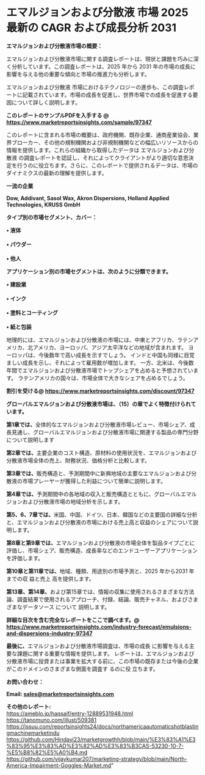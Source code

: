 # エマルジョンおよび分散液 市場 2025 最新の CAGR および成長分析 2031

<strong><b>エマルジョンおよび分散液市場の概要：</b></strong>

エマルジョンおよび分散液市場に関する調査レポートは、現状と課題を巧みに深く分析しています。この調査レポートは、2025 年から 2031 年の市場の成長に影響を与える他の重要な傾向と市場の推進力も分析します。

エマルジョンおよび分散液 市場におけるテクノロジーの進歩も、この調査レポートに記載されています。市場の成長を促進し、世界市場での成長を促進する要因について詳しく説明します。

<strong>このレポートのサンプルPDFを入手する @ <a href=https://www.marketreportsinsights.com/sample/97347>https://www.marketreportsinsights.com/sample/97347</a></strong>

このレポートに含まれる市場の概要は、政府機関、既存企業、通商産業協会、業界ブローカー、その他の規制機関および非規制機関などの幅広いリソースからの情報を提供します。これらの組織から取得したデータは エマルジョンおよび分散液 の調査レポートを認証し、それによってクライアントがより適切な意思決定を行うのに役立ちます。さらに、このレポートで提供されるデータは、市場のダイナミクスの最新の理解を提供します。

<strong>一流の企業</strong>

<strong><b>Dow, Addivant, Sasol Wax, Akron Dispersions, Holland Applied Technologies, KRUSS GmbH</b></strong>

<strong><b>タイプ別の市場セグメント、カバー：</b></strong>

<strong>• 液体<br><br>• パウダー<br><br>• 他人</strong>

<strong><b>アプリケーション別の市場セグメントは、次のように分類できます。</b></strong>

<strong>• 建設業<br><br>• インク<br><br>• 塗料とコーティング<br><br>• 紙と包装</strong>

 地理的には、エマルジョンおよび分散液の市場には、中東とアフリカ、ラテンアメリカ、北アメリカ、ヨーロッパ、アジア太平洋などの地域が含まれます。 ヨーロッパは、今後数年で高い成長を示すでしょう。 インドと中国も同様に目覚ましい成長を示し、それによって雇用数が増加します。 一方、北米は、今後数年間でエマルジョンおよび分散液市場でトップシェアを占めると予想されています。 ラテンアメリカの国々は、市場全体で大きなシェアを占めるでしょう。

<strong>割引を受ける@ <a href=https://www.marketreportsinsights.com/discount/97347>https://www.marketreportsinsights.com/discount/97347</a></strong>

<strong><b>グローバルエマルジョンおよび分散液市場は、（15）の章でよく特徴付けられています。</b></strong>

<strong><b>第</b></strong><strong><b>1章では、</b></strong>全体的なエマルジョンおよび分散液市場レビュー、市場シェア、成長見通し、グローバルエマルジョンおよび分散液市場に関連する製品の専門分野について説明します

<strong><b>第2章では、</b></strong>主要企業のコスト構造、原材料の使用状況を、エマルジョンおよび分散液市場全体の売上、財務状況、価格分析と比較します。

<strong><b>第3章では、</b></strong>販売構造と、予測期間中に新興地域の主要なエマルジョンおよび分散液の市場プレーヤーが獲得した利益について簡単に説明します。

<strong><b>第4章では、</b></strong>予測期間中の各地域の収入と販売構造とともに、グローバルエマルジョンおよび分散液市場の地域分析を示します。

<strong><b>第5、6、7章では、</b></strong>米国、中国、ドイツ、日本、韓国などの主要国の詳細な分析と、エマルジョンおよび分散液の市場における売上高と収益のシェアについて説明します。

<strong><b>第8章と第9章では、</b></strong>エマルジョンおよび分散液の市場全体を製品タイプごとに評価し、市場シェア、販売構造、成長率などのエンドユーザーアプリケーションを評価します。

<strong><b>第10章と第11章では、</b></strong>地域、種類、用途別の市場予測と、2025 年から2031 年までの収 益と売上 高を提供します。

<strong><b>第13章、第14章、</b></strong>および第15章では、情報の収集に使用されるさまざまな方法論、調査結果で使用されるアプローチ、付録、結論、販売チャネル、およびさまざまなデータソース について 説明します。

<strong>詳細な目次を含む完全なレポートをここで調べます。@ <a href=https://www.marketreportsinsights.com/industry-forecast/emulsions-and-dispersions-industry-97347>https://www.marketreportsinsights.com/industry-forecast/emulsions-and-dispersions-industry-97347</a></strong>

<strong><b>最後に、</b></strong>エマルジョンおよび分散液市場調査は、市場の成長 に影響を</a>与える主要な課題に関する重要な情報を提供します。 レポートは、エマルジョンおよび分散液市場に投資または事業を拡大する前に、この市場の既存または今後の企業がこのドメインのさまざまな側面を調査す るのに役 立ちます。

<strong><b>お問い合わせ：</b></strong>

<strong>Email: </strong><a href=mailto:sales@marketreportsinsights.com><strong>sales@marketreportsinsights.com</strong></a>

<strong>その他のレポート:</strong>
<br>
<a href=https://ameblo.jp/haqsaif/entry-12889531948.html>https://ameblo.jp/haqsaif/entry-12889531948.html</a>
<br>
<a href=https://tanomuno.com/illust/509381>https://tanomuno.com/illust/509381</a>
<br>
<a href=https://issuu.com/reportsinsights24/docs/northamericaautomaticshotblastingmachinemarketindu>https://issuu.com/reportsinsights24/docs/northamericaautomaticshotblastingmachinemarketindu</a>
<br>
<a href=https://github.com/Hindavi23/marketgrowthh/blob/main/%E3%83%A1%E3%83%95%E3%83%AD%E3%82%AD%E3%83%B3CAS-53230-10-7-%E5%B8%82%E5%A0%B4.md>https://github.com/Hindavi23/marketgrowthh/blob/main/%E3%83%A1%E3%83%95%E3%83%AD%E3%82%AD%E3%83%B3CAS-53230-10-7-%E5%B8%82%E5%A0%B4.md</a>
<br>
<a href=https://github.com/vijaykumar207/marketing-strategy/blob/main/North-America-Impairment-Goggles-Market.md>https://github.com/vijaykumar207/marketing-strategy/blob/main/North-America-Impairment-Goggles-Market.md</a>"
